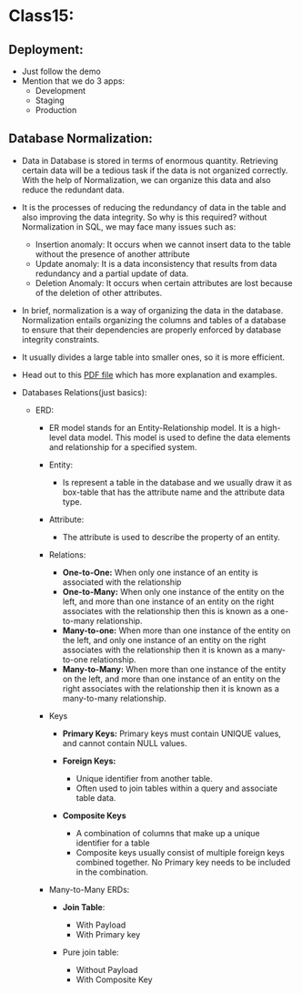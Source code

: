 # Class15:
## Deployment:
- Just follow the demo
- Mention that we do 3 apps:
  - Development
  - Staging
  - Production
## Database Normalization:
- Data in Database is stored in terms of enormous quantity. Retrieving certain data will be a tedious task if the data is not organized correctly. With the help of Normalization, we can organize this data and also reduce the redundant data.

- It is the processes of reducing the redundancy of data in the table and also improving the data integrity. So why is this required? without Normalization in SQL, we may face many issues such as:

  - Insertion anomaly: It occurs when we cannot insert data to the table without the presence of another attribute
  - Update anomaly: It is a data inconsistency that results from data redundancy and a partial update of data.
  - Deletion Anomaly: It occurs when certain attributes are lost because of the deletion of other attributes.
- In brief, normalization is a way of organizing the data in the database. Normalization entails organizing the columns and tables of a database to ensure that their dependencies are properly enforced by database integrity constraints.

- It usually divides a large table into smaller ones, so it is more efficient.
- Head out to this [PDF file](documents/database-normalization.pdf) which has more explanation and examples.

- Databases Relations(just basics):
  - ERD:
    - ER model stands for an Entity-Relationship model. It is a high-level data model. This model is used to define the data elements and relationship for a specified system.
    - Entity:
      - Is represent a table in the database and we usually draw it as box-table that has the attribute name and the attribute data type.
    - Attribute:
      - The attribute is used to describe the property of an entity.
    - Relations:
      - **One-to-One:** When only one instance of an entity is associated with the relationship
      - **One-to-Many:** When only one instance of the entity on the left, and more than one instance of an entity on the right associates with the relationship then this is known as a one-to-many relationship.
      - **Many-to-one:** When more than one instance of the entity on the left, and only one instance of an entity on the right associates with the relationship then it is known as a many-to-one relationship.
      - **Many-to-Many:** When more than one instance of the entity on the left, and more than one instance of an entity on the right associates with the relationship then it is known as a many-to-many relationship.
    - Keys
      - **Primary Keys:** Primary keys must contain UNIQUE values, and cannot contain NULL values.
      - **Foreign Keys:** 
        - Unique identifier from another table.
        - Often used to join tables within a query and associate table data.

      - **Composite Keys**
        - A combination of columns that make up a unique identifier for a table
        - Composite keys usually consist of multiple foreign keys combined together. No Primary key needs to be included in the combination.

    - Many-to-Many ERDs:
      - **Join Table**:
        - With Payload
        - With Primary key

      - Pure join table:
        - Without Payload
        - With Composite Key

